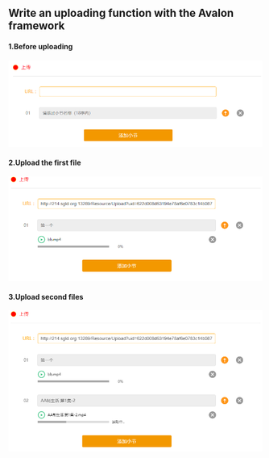 ## Write an uploading function with the Avalon framework
#### 1.Before uploading
![image](https://github.com/tiger986/uploadingFunction/blob/master/image/1.png)
#### 2.Upload the first file
![image](https://github.com/tiger986/uploadingFunction/blob/master/image/2.png)
#### 3.Upload second files
![image](https://github.com/tiger986/uploadingFunction/blob/master/image/3.png)

